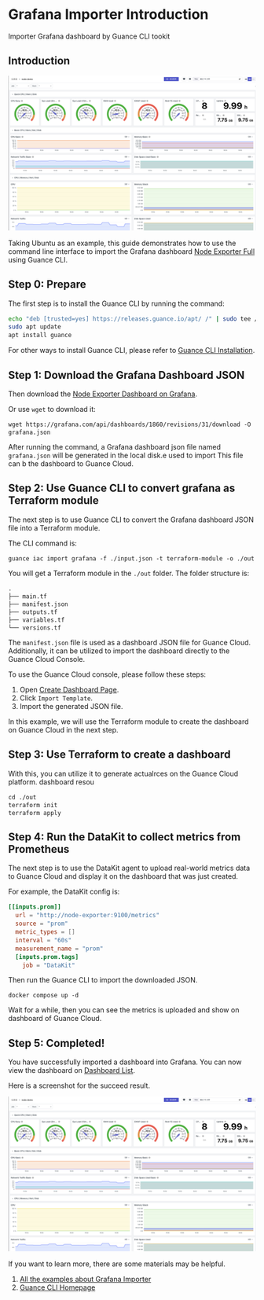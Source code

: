 Grafana Importer Introduction
=============================

Importer Grafana dashboard by Guance CLI tookit

Introduction
------------

![Preview](images/preview.png)

Taking Ubuntu as an example, this guide demonstrates how to use the command line interface to import the Grafana dashboard [Node Exporter Full](https://grafana.com/grafana/dashboards/1860-node-exporter-full/) using Guance CLI.

Step 0: Prepare
---------------

The first step is to install the Guance CLI by running the command:

```bash
echo "deb [trusted=yes] https://releases.guance.io/apt/ /" | sudo tee /etc/apt/sources.list.d/guance.list
sudo apt update
apt install guance
```

For other ways to install Guance CLI, please refer to [Guance CLI Installation](https://github.com/GuanceCloud/guance-cli).

Step 1: Download the Grafana Dashboard JSON
-------------------------------------------

Then download the [Node Exporter Dashboard on Grafana](https://grafana.com/grafana/dashboards/1860-node-exporter-full/).

Or use `wget` to download it:

```shell
wget https://grafana.com/api/dashboards/1860/revisions/31/download -O grafana.json
```

After running the command, a Grafana dashboard json file named `grafana.json` will be generated in the local disk.e used to import This file can b the dashboard to Guance Cloud.

Step 2: Use Guance CLI to convert grafana as Terraform module
-------------------------------------------------------------

The next step is to use Guance CLI to convert the Grafana dashboard JSON file into a Terraform module.

The CLI command is:

```shell
guance iac import grafana -f ./input.json -t terraform-module -o ./out
```

You will get a Terraform module in the `./out` folder. The folder structure is:

```
.
├── main.tf
├── manifest.json
├── outputs.tf
├── variables.tf
└── versions.tf
```

The `manifest.json` file is used as a dashboard JSON file for Guance Cloud. Additionally, it can be utilized to import the dashboard directly to the Guance Cloud Console.

To use the Guance Cloud console, please follow these steps:

1.	Open [Create Dashboard Page](https://console.guance.com/scene/dashboard/createDashboard).
2.	Click `Import Template`.
3.	Import the generated JSON file.

In this example, we will use the Terraform module to create the dashboard on Guance Cloud in the next step.

Step 3: Use Terraform to create a dashboard
-------------------------------------------

With this, you can utilize it to generate actualrces on the Guance Cloud platform. dashboard resou

```shell
cd ./out
terraform init
terraform apply
```

Step 4: Run the DataKit to collect metrics from Prometheus
----------------------------------------------------------

The next step is to use the DataKit agent to upload real-world metrics data to Guance Cloud and display it on the dashboard that was just created.

For example, the DataKit config is:

```toml
[[inputs.prom]]
  url = "http://node-exporter:9100/metrics"
  source = "prom"
  metric_types = []
  interval = "60s"
  measurement_name = "prom"
  [inputs.prom.tags]
    job = "DataKit"
```

Then run the Guance CLI to import the downloaded JSON.

```shell
docker compose up -d
```

Wait for a while, then you can see the metrics is uploaded and show on dashboard of Guance Cloud.

Step 5: Completed!
------------------

You have successfully imported a dashboard into Grafana. You can now view the dashboard on [Dashboard List](https://console.guance.com/scene/dashboard/list).

Here is a screenshot for the succeed result.

![Preview](images/preview.png)

If you want to learn more, there are some materials may be helpful.

1.	[All the examples about Grafana Importer](https://github.com/GuanceCloud/guance-cli/tree/main/specs/iac/import/grafana)
2.	[Guance CLI Homepage](https://github.com/GuanceCloud/guance-cli)
